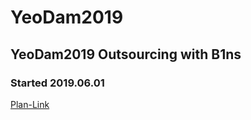 # YeoDam2019
## YeoDam2019 Outsourcing with B1ns

### Started 2019.06.01 

[Plan-Link](https://jauvf0.axshare.com/)




